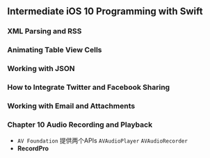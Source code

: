Intermediate iOS 10 Programming with Swift
---------
###  XML Parsing and RSS                  

### Animating Table View Cells

### Working with JSON

### How to Integrate Twitter and Facebook Sharing

### Working with Email and Attachments

<!-- ### Sending SMS and MMS Using MessageUI Framework -->


### Chapter 10 Audio Recording and Playback
- `AV Foundation` 提供两个APIs `AVAudioPlayer` `AVAudioRecorder`
- **RecordPro**

<!-- ### Chapter 12 Working with URL Schemes -->

### 



